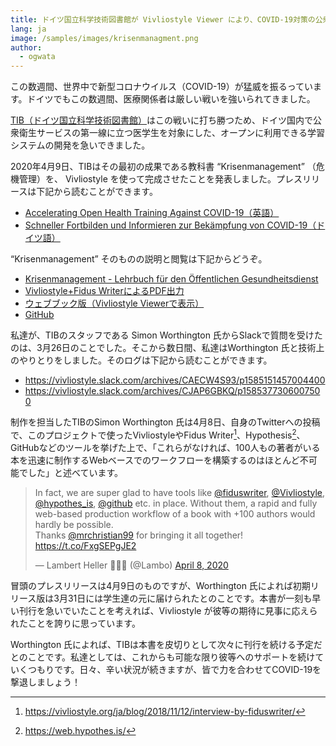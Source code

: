 ```yaml
---
title: ドイツ国立科学技術図書館が Vivliostyle Viewer により、COVID-19対策の公衆衛生教科書を出版
lang: ja
image: /samples/images/krisenmanagment.png
author:
  - ogwata
---
```


この数週間、世界中で新型コロナウイルス（COVID-19）が猛威を振るっています。ドイツでもこの数週間、医療関係者は厳しい戦いを強いられてきました。

[TIB（ドイツ国立科学技術図書館）](https://www.tib.eu/en/tib/profile/foundation/)はこの戦いに打ち勝つため、ドイツ国内で公衆衛生サービスの第一線に立つ医学生を対象にした、オープンに利用できる学習システムの開発を急いできました。

2020年4月9日、TIBはその最初の成果である教科書 “Krisenmanagement” （危機管理）を、 Vivliostyle を使って完成させたことを発表しました。プレスリリースは下記から読むことができます。

- [Accelerating Open Health Training Against COVID-19（英語）](https://blogs.tib.eu/wp/tib/2020/04/09/accelerating-open-health-training-against-covid-19/)
- [Schneller Fortbilden und Informieren zur Bekämpfung von COVID-19（ドイツ語）](https://blogs.tib.eu/wp/tib/2020/04/09/schneller-fortbilden-und-informieren-zur-bekaempfung-von-covid-19/)

 “Krisenmanagement” そのものの説明と閲覧は下記からどうぞ。

- [Krisenmanagement - Lehrbuch für den Öffentlichen Gesundheitsdienst](https://akademie-oeffentliches-gesundheitswesen.github.io/krisenmanagment/)
- [Vivliostyle+Fidus WriterによるPDF出力](https://akademie-oeffentliches-gesundheitswesen.github.io/krisenmanagment/pdf/Krisenmanagement-Pre-Release-v1-978-3-9812871-2-7-PDF.pdf)
- [ウェブブック版（Vivliostyle Viewerで表示）](https://akademie-oeffentliches-gesundheitswesen.github.io/krisenmanagment/vivliostyle-viewer-2.0.0-pre.10/viewer/#src=https://akademie-oeffentliches-gesundheitswesen.github.io/krisenmanagment/webbuch/9783981287127KRIv1.xhtml&bookMode=true&renderAllPages=true)
- [GitHub](https://github.com/akademie-oeffentliches-gesundheitswesen/krisenmanagment)

私達が、TIBのスタッフである Simon Worthington 氏からSlackで質問を受けたのは、3月26日のことでした。そこから数日間、私達はWorthington 氏と技術上のやりとりをしました。そのログは下記から読むことができます。

- https://vivliostyle.slack.com/archives/CAECW4S93/p1585151457004400
- https://vivliostyle.slack.com/archives/CJAP6GBKQ/p1585377306007500

制作を担当したTIBのSimon Worthington 氏は4月8日、自身のTwitterへの投稿で、このプロジェクトで使ったVivliostyleやFidus Writer[^1]、Hypothesis[^2]、GitHubなどのツールを挙げた上で、「これらがなければ、100人もの著者がいる本を迅速に制作するWebベースでのワークフローを構築するのはほとんど不可能でした」と述べています。

[^1]: https://vivliostyle.org/ja/blog/2018/11/12/interview-by-fiduswriter/
[^2]:https://web.hypothes.is/

<blockquote class="twitter-tweet"><p lang="en" dir="ltr">In fact, we are super glad to have tools like <a href="https://twitter.com/fiduswriter?ref_src=twsrc%5Etfw">@fiduswriter</a>, <a href="https://twitter.com/Vivliostyle?ref_src=twsrc%5Etfw">@Vivliostyle</a>, <a href="https://twitter.com/hypothes_is?ref_src=twsrc%5Etfw">@hypothes_is</a>, <a href="https://twitter.com/github?ref_src=twsrc%5Etfw">@github</a> etc. in place. Without them, a rapid and fully web-based production workflow of a book with +100 authors would hardly be possible.<br>Thanks <a href="https://twitter.com/mrchristian99?ref_src=twsrc%5Etfw">@mrchristian99</a> for bringing it all together! <a href="https://t.co/FxgSEPgJE2">https://t.co/FxgSEPgJE2</a></p>&mdash; Lambert Heller 🌈🦄🐶 (@Lambo) <a href="https://twitter.com/Lambo/status/1247862424931315712?ref_src=twsrc%5Etfw">April 8, 2020</a></blockquote>

冒頭のプレスリリースは4月9日のものですが、Worthington 氏によれば初期リリース版は3月31日には学生達の元に届けられたとのことです。本書が一刻も早い刊行を急いでいたことを考えれば、Vivliostyle が彼等の期待に見事に応えられたことを誇りに思っています。

Worthington 氏によれば、TIBは本書を皮切りとして次々に刊行を続ける予定だとのことです。私達としては、これからも可能な限り彼等へのサポートを続けていくつもりです。日々、辛い状況が続きますが、皆で力を合わせてCOVID-19を撃退しましょう！
